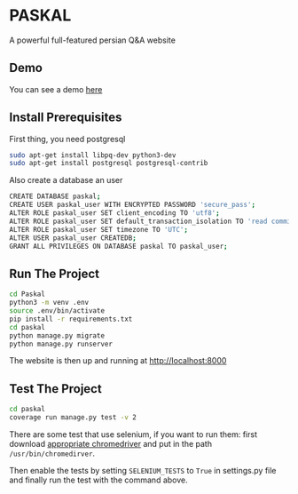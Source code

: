 # PASKAL

A powerful full-featured persian Q&A website

## Demo

You can see a demo [here](https://shrouded-reaches-96627.herokuapp.com/action/questions)

## Install Prerequisites

First thing, you need postgresql

```bash
sudo apt-get install libpq-dev python3-dev
sudo apt-get install postgresql postgresql-contrib
```

Also create a database an user

```bash
CREATE DATABASE paskal;
CREATE USER paskal_user WITH ENCRYPTED PASSWORD 'secure_pass';
ALTER ROLE paskal_user SET client_encoding TO 'utf8';
ALTER ROLE paskal_user SET default_transaction_isolation TO 'read committed';
ALTER ROLE paskal_user SET timezone TO 'UTC';
ALTER USER paskal_user CREATEDB;
GRANT ALL PRIVILEGES ON DATABASE paskal TO paskal_user;
```

## Run The Project

```bash
cd Paskal
python3 -m venv .env
source .env/bin/activate
pip install -r requirements.txt
cd paskal
python manage.py migrate
python manage.py runserver
```

The website is then up and running at <http://localhost:8000>

## Test The Project

```bash
cd paskal
coverage run manage.py test -v 2
```
There are some test that use selenium, if you want to run them:
first download [appropriate chromedriver](https://chromedriver.chromium.org/downloads) and put in the path ```/usr/bin/chromedirver```.

Then enable the tests by setting ```SELENIUM_TESTS``` to ```True``` in settings.py file and finally run the test with the command above.
